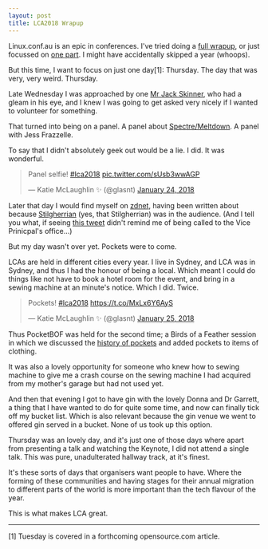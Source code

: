 ```yaml
---
layout: post
title: LCA2018 Wrapup
---
```



Linux.conf.au is an epic in conferences. I've tried doing a [full wrapup](http://glasnt.com/blog/2015/01/17/lca2015-wrap-up.html), or just focussed on [one part](http://glasnt.com/blog/2016/02/07/hacking-the-lca-lanyard.html). I might have accidentally skipped a year (whoops). 

But this time, I want to focus on just one day[1]: Thursday. The day that was very, very weird. Thursday. 

Late Wednesday I was approached by one [Mr Jack Skinner](https://twitter.com/developerjack), who had a gleam in his eye, and I knew I was going to get asked very nicely if I wanted to volunteer for something. 

That turned into being on a panel. A panel about [Spectre/Meltdown](https://www.youtube.com/watch?v=nlcXQWJALqQ). A panel with Jess Frazzelle. 

To say that I didn't absolutely geek out would be a lie. I did. It was wonderful. 

<blockquote class="twitter-tweet" data-lang="en"><p lang="et" dir="ltr">Panel selfie! <a href="https://twitter.com/hashtag/lca2018?src=hash&amp;ref_src=twsrc%5Etfw">#lca2018</a> <a href="https://t.co/sUsb3wwAGP">pic.twitter.com/sUsb3wwAGP</a></p>&mdash; Katie McLaughlin ✨ (@glasnt) <a href="https://twitter.com/glasnt/status/956309684872347648?ref_src=twsrc%5Etfw">January 24, 2018</a></blockquote>
<script async src="https://platform.twitter.com/widgets.js" charset="utf-8"></script>


Later that day I would find myself on [zdnet](www.zdnet.com/article/meltdown-and-spectre-response-hampered-by-exclusive-club-secrecy/), having been written about because [Stilgherrian](https://twitter.com/stilgherrian) (yes, that Stilgherrian) was in the audience. (And I tell you what, if seeing [this tweet](https://twitter.com/stilgherrian/status/956324293348007936) didn't remind me of being called to the Vice Prinicpal's office...)

But my day wasn't over yet. Pockets were to come. 

LCAs are held in different cities every year. I live in Sydney, and LCA was in Sydney, and thus I had the honour of being a local. Which meant I could do things like not have to book a hotel room for the event, and bring in a sewing machine at an minute's notice. Which I did. Twice. 

<blockquote class="twitter-tweet" data-lang="en"><p lang="en" dir="ltr">Pockets! <a href="https://twitter.com/hashtag/lca2018?src=hash&amp;ref_src=twsrc%5Etfw">#lca2018</a> <a href="https://t.co/MxLx6Y6AyS">https://t.co/MxLx6Y6AyS</a></p>&mdash; Katie McLaughlin ✨ (@glasnt) <a href="https://twitter.com/glasnt/status/956405876717371392?ref_src=twsrc%5Etfw">January 25, 2018</a></blockquote>
<script async src="https://platform.twitter.com/widgets.js" charset="utf-8"></script>

Thus PocketBOF was held for the second time; a Birds of a Feather session in which we discussed the [history of pockets](https://twitter.com/glasnt/status/955665104749473792) and added pockets to items of clothing. 

It was also a lovely opportunity for someone who knew how to sewing machine to give me a crash course on the sewing machine I had acquired from my mother's garage but had not used yet. 

And then that evening I got to have gin with the lovely Donna and Dr Garrett, a thing that I have wanted to do for quite some time, and now can finally tick off my bucket list. Which is also relevant because the gin venue we went to offered gin served in a bucket. None of us took up this option. 

Thursday was an lovely day, and it's just one of those days where apart from presenting a talk and watching the Keynote, I did not attend a single talk. This was pure, unadulterated hallway track, at it's finest. 

It's these sorts of days that organisers want people to have. Where the forming of these communities and having stages for their annual migration to different parts of the world is more important than the tech flavour of the year. 

This is what makes LCA great. 

------------

[1] Tuesday is covered in a forthcoming opensource.com article. 


